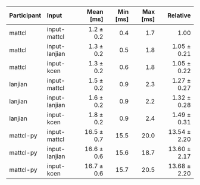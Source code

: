 | Participant | Input | Mean [ms] | Min [ms] | Max [ms] | Relative |
|:---|:---|---:|---:|---:|---:|
| mattcl | input-mattcl | 1.2 ± 0.2 | 0.4 | 1.7 | 1.00 |
| mattcl | input-lanjian | 1.3 ± 0.2 | 0.5 | 1.8 | 1.05 ± 0.21 |
| mattcl | input-kcen | 1.3 ± 0.2 | 0.6 | 1.8 | 1.05 ± 0.22 |
| lanjian | input-mattcl | 1.5 ± 0.2 | 0.9 | 2.3 | 1.27 ± 0.27 |
| lanjian | input-lanjian | 1.6 ± 0.2 | 0.9 | 2.2 | 1.32 ± 0.28 |
| lanjian | input-kcen | 1.8 ± 0.2 | 0.9 | 2.4 | 1.49 ± 0.31 |
| mattcl-py | input-mattcl | 16.5 ± 0.7 | 15.5 | 20.0 | 13.54 ± 2.20 |
| mattcl-py | input-lanjian | 16.6 ± 0.6 | 15.6 | 18.7 | 13.60 ± 2.17 |
| mattcl-py | input-kcen | 16.7 ± 0.6 | 15.7 | 20.5 | 13.68 ± 2.20 |
